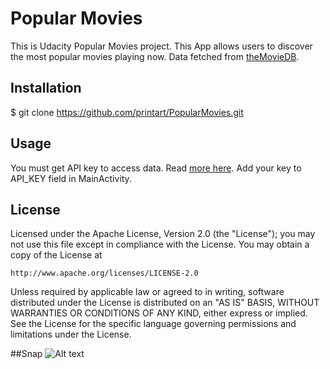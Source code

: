 # Popular Movies
This is Udacity Popular Movies project. This App allows users to discover the most popular movies playing now. Data fetched from [theMovieDB](https://www.themoviedb.org/?language=en).

## Installation
$ git clone https://github.com/printart/PopularMovies.git

## Usage
You must get API key to access data. Read [more here](https://www.themoviedb.org/documentation/api). Add your key to
API_KEY field in MainActivity.

## License
Licensed under the Apache License, Version 2.0 (the "License");
you may not use this file except in compliance with the License.
You may obtain a copy of the License at

    http://www.apache.org/licenses/LICENSE-2.0

Unless required by applicable law or agreed to in writing, software
distributed under the License is distributed on an "AS IS" BASIS,
WITHOUT WARRANTIES OR CONDITIONS OF ANY KIND, either express or implied.
See the License for the specific language governing permissions and
limitations under the License.

##Snap
![Alt text](./ssh.jpg?raw=true "Popular Movies")
